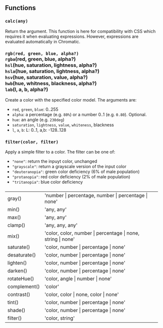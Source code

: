 ## Functions

### **`calc`**`(any)`

Return the argument. This function is here for compatibility with CSS which
requires it when evaluating expressions. However, expressions are evaluated
automatically in Chromatic.

### **`rgb`**`(red, green, blue, alpha?)` <br> **`rgba`**(red, green, blue, alpha?)<br> **`hsl`**(hue, saturation, lightness, alpha?) <br> **`hsla`**(hue, saturation, lightness, alpha?)<br>**`hsv`**(hue, saturation, value, alpha?)<br> **`hwb`**(hue, whitness, blackness, alpha?) <br> **`lab`**(l, a, b, alpha?)

Create a color with the specified color model. The arguments are:

-   `red`, `green`, `blue`: 0..255
-   `alpha`: a percentage (e.g. `80%`) or a number 0..1 (e.g. `0.80`). Optional.
-   `hue`: an angle (e.g. `230deg`)
-   `saturation`, `lightness`, `value`, `whiteness`, blackness
-   `l`, `a`, `b`: L: 0..1, a,b: -128..128

### **`filter`**`(color, filter)`

Apply a simple filter to a color. The filter can be one of:

-   `"none"`: return the inpuyt color, unchanged
-   `"grayscale"`: return a grayscale version of the input color
-   `"deuteranopia"`: green color deficiency (6% of male population)
-   `"protanopia"`: red color deficiency (2% of male population)
-   `"tritanopia"`: blue color deficiency

###

|              |                                                              |     |
| ------------ | ------------------------------------------------------------ | --- |
| gray()       | 'number \| percentage, number \| percentage \| none'         |     |
| min()        | 'any, any'                                                   |     |
| max()        | 'any, any'                                                   |     |
| clamp()      | 'any, any, any'                                              |     |
| mix()        | 'color, color, number \| percentage \| none, string \| none' |     |
| saturate()   | 'color, number \| percentage \| none'                        |     |
| desaturate() | 'color, number \| percentage \| none'                        |     |
| lighten()    | 'color, number \| percentage \| none'                        |     |
| darken()     | 'color, number \| percentage \| none'                        |     |
| rotateHue()  | 'color, angle \| number \| none'                             |     |
| complement() | 'color'                                                      |     |
| contrast()   | 'color, color \| none, color \| none'                        |     |
| tint()       | 'color, number \| percentage \| none'                        |     |
| shade()      | 'color, number \| percentage \| none'                        |     |
| filter()     | 'color, string'                                              |     |
